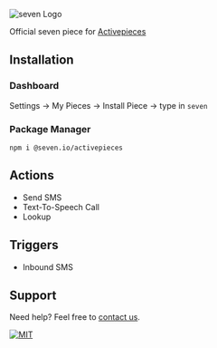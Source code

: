![](https://www.seven.io/wp-content/uploads/Logo.svg "seven Logo")

Official seven piece for [Activepieces](https://www.activepieces.com/)

## Installation
### Dashboard
Settings -> My Pieces -> Install Piece -> type in `seven`

### Package Manager
`npm i @seven.io/activepieces`

## Actions
- Send SMS
- Text-To-Speech Call
- Lookup

## Triggers
- Inbound SMS

## Support

Need help? Feel free to [contact us](https://www.seven.io/en/company/contact/).

[![MIT](https://img.shields.io/badge/License-MIT-teal.svg)](LICENSE)
